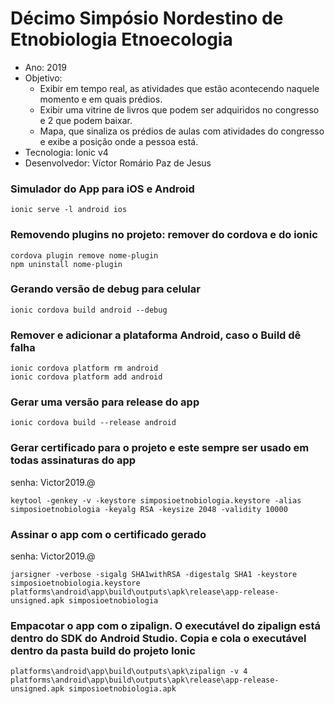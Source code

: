 # Décimo Simpósio Nordestino de Etnobiologia Etnoecologia
- Ano: 2019
- Objetivo: 
     - Exibir em tempo real, as atividades que estão acontecendo naquele momento e em quais prédios. 
     - Exibir uma vitrine de livros que podem ser adquiridos no congresso e 2 que podem baixar.
     - Mapa, que sinaliza os prédios de aulas com atividades do congresso e exibe a posição onde a pessoa está.
- Tecnologia: Ionic v4
- Desenvolvedor: Víctor Romário Paz de Jesus

### Simulador do App para iOS e Android
```
ionic serve -l android ios
```

### Removendo plugins no projeto: remover do cordova e do ionic
```
cordova plugin remove nome-plugin
npm uninstall nome-plugin
```

### Gerando versão de debug para celular
```
ionic cordova build android --debug
```

### Remover e adicionar a plataforma Android, caso o Build dê falha
```
ionic cordova platform rm android
ionic cordova platform add android
```

### Gerar uma versão para release do app
```
ionic cordova build --release android
```

### Gerar certificado para o projeto e este sempre ser usado em todas assinaturas do app
senha: Victor2019.@
```
keytool -genkey -v -keystore simposioetnobiologia.keystore -alias simposioetnobiologia -keyalg RSA -keysize 2048 -validity 10000
```


### Assinar o app com o certificado gerado
senha: Victor2019.@
```
jarsigner -verbose -sigalg SHA1withRSA -digestalg SHA1 -keystore simposioetnobiologia.keystore platforms\android\app\build\outputs\apk\release\app-release-unsigned.apk simposioetnobiologia
```

### Empacotar o app com o zipalign. O executável do zipalign está dentro do SDK do Android Studio. Copia e cola o executável dentro da pasta build do projeto Ionic
```
platforms\android\app\build\outputs\apk\zipalign -v 4 platforms\android\app\build\outputs\apk\release\app-release-unsigned.apk simposioetnobiologia.apk
```
